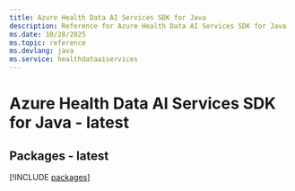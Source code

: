 ```yaml
---
title: Azure Health Data AI Services SDK for Java
description: Reference for Azure Health Data AI Services SDK for Java
ms.date: 10/28/2025
ms.topic: reference
ms.devlang: java
ms.service: healthdataaiservices
---
```

# Azure Health Data AI Services SDK for Java - latest
## Packages - latest
[!INCLUDE [packages](health-data-ai-services-index.md)]